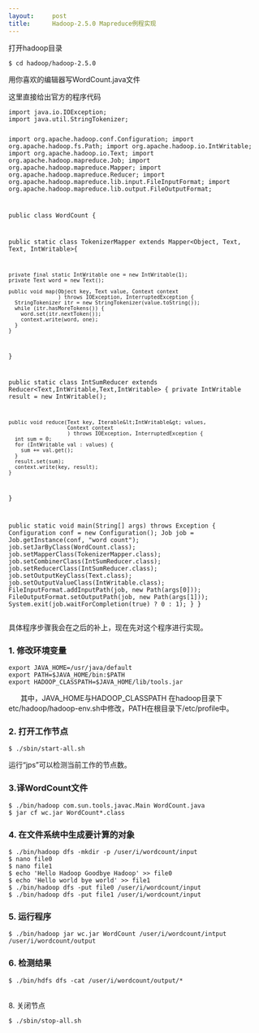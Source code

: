 ```yaml
---
layout:     post
title:      Hadoop-2.5.0 Mapreduce例程实现
---
```

<div id="article_content" class="article_content clearfix csdn-tracking-statistics" data-pid="blog" data-mod="popu_307" data-dsm="post">
								            <link rel="stylesheet" href="https://csdnimg.cn/release/phoenix/template/css/ck_htmledit_views-f76675cdea.css">
						<div class="htmledit_views" id="content_views">
                
<p>打开hadoop目录</p>
<p></p>
<pre><code class="language-html">$ cd hadoop/hadoop-2.5.0</code></pre>
<p></p>
<p>用你喜欢的编辑器写WordCount.java文件</p>
<p>这里直接给出官方的程序代码</p>
<p></p>
<pre><code class="language-html">import java.io.IOException;
import java.util.StringTokenizer;

import org.apache.hadoop.conf.Configuration;
import org.apache.hadoop.fs.Path;
import org.apache.hadoop.io.IntWritable;
import org.apache.hadoop.io.Text;
import org.apache.hadoop.mapreduce.Job;
import org.apache.hadoop.mapreduce.Mapper;
import org.apache.hadoop.mapreduce.Reducer;
import org.apache.hadoop.mapreduce.lib.input.FileInputFormat;
import org.apache.hadoop.mapreduce.lib.output.FileOutputFormat;

public class WordCount {

  public static class TokenizerMapper
       extends Mapper&lt;Object, Text, Text, IntWritable&gt;{

    private final static IntWritable one = new IntWritable(1);
    private Text word = new Text();

    public void map(Object key, Text value, Context context
                    ) throws IOException, InterruptedException {
      StringTokenizer itr = new StringTokenizer(value.toString());
      while (itr.hasMoreTokens()) {
        word.set(itr.nextToken());
        context.write(word, one);
      }
    }
  }

  public static class IntSumReducer
       extends Reducer&lt;Text,IntWritable,Text,IntWritable&gt; {
    private IntWritable result = new IntWritable();

    public void reduce(Text key, Iterable&lt;IntWritable&gt; values,
                       Context context
                       ) throws IOException, InterruptedException {
      int sum = 0;
      for (IntWritable val : values) {
        sum += val.get();
      }
      result.set(sum);
      context.write(key, result);
    }
  }

  public static void main(String[] args) throws Exception {
    Configuration conf = new Configuration();
    Job job = Job.getInstance(conf, "word count");
    job.setJarByClass(WordCount.class);
    job.setMapperClass(TokenizerMapper.class);
    job.setCombinerClass(IntSumReducer.class);
    job.setReducerClass(IntSumReducer.class);
    job.setOutputKeyClass(Text.class);
    job.setOutputValueClass(IntWritable.class);
    FileInputFormat.addInputPath(job, new Path(args[0]));
    FileOutputFormat.setOutputPath(job, new Path(args[1]));
    System.exit(job.waitForCompletion(true) ? 0 : 1);
  }
}</code></pre>
<p></p>
<p>具体程序步骤我会在之后的补上，现在先对这个程序进行实现。</p>
<h3>1. 修改环境变量</h3>
<p></p>
<pre><code class="language-html">export JAVA_HOME=/usr/java/default
export PATH=$JAVA_HOME/bin:$PATH
export HADOOP_CLASSPATH=$JAVA_HOME/lib/tools.jar</code></pre>      其中，JAVA_HOME与HADOOP_CLASSPATH 在hadoop目录下etc/hadoop/hadoop-env.sh中修改，PATH在根目录下/etc/profile中。
<p></p>
<h3>2. 打开工作节点</h3>
<p></p>
<pre><code class="language-html">$ ./sbin/start-all.sh</code></pre>运行“jps”可以检测当前工作的节点数。
<p></p>
<h3>3.译WordCount文件</h3>
<p></p>
<pre><code class="language-html">$ ./bin/hadoop com.sun.tools.javac.Main WordCount.java
$ jar cf wc.jar WordCount*.class</code></pre>
<p></p>
<h3>4. 在文件系统中生成要计算的对象</h3>
<pre><code class="language-html">$ ./bin/hadoop dfs -mkdir -p /user/i/wordcount/input
$ nano file0
$ nano file1
$ echo 'Hello Hadoop Goodbye Hadoop' &gt;&gt; file0
$ echo 'Hello world bye world' &gt;&gt; file1
$ ./bin/hadoop dfs -put file0 /user/i/wordcount/input
$ ./bin/hadoop dfs -put file1 /user/i/wordcount/input</code></pre>
<h3>5. 运行程序</h3>
<p></p>
<pre><code class="language-html">$ ./bin/hadoop jar wc.jar WordCount /user/i/wordcount/intput /user/i/wordcount/output
</code></pre>
<p></p>
<h3>6. 检测结果</h3>
<p></p>
<pre><code class="language-html">$ ./bin/hdfs dfs -cat /user/i/wordcount/output/*
</code></pre><br>
8. 关闭节点
<p></p>
<p></p>
<pre><code class="language-html">$ ./sbin/stop-all.sh</code></pre><br>
 <br><p></p>
<p><br></p>
            </div>
                </div>